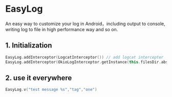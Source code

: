 # EasyLog
An easy way to customize your log in Android，including output to console, writing log to file in high performance way and so on.

## 1. Initialization
```kotlin
EasyLog.addInterceptor(LogcatInterceptor()) // add logcat intercepter
EasyLog.addInterceptor(OkioLogInterceptor.getInstance(this.filesDir.absolutePath)) // add file interceptor
```

## 2. use it everywhere
```kotlin
EasyLog.v("test message %s","tag","one")
```
